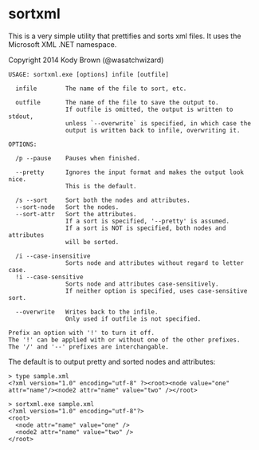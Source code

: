 sortxml
=======

This is a very simple utility that prettifies and sorts xml files.
It uses the Microsoft XML .NET namespace.

Copyright 2014 Kody Brown (@wasatchwizard)

    USAGE: sortxml.exe [options] infile [outfile]

      infile        The name of the file to sort, etc.

      outfile       The name of the file to save the output to.
                    If outfile is omitted, the output is written to stdout,
                    unless `--overwrite` is specified, in which case the
                    output is written back to infile, overwriting it.

    OPTIONS:

      /p --pause    Pauses when finished.

      --pretty      Ignores the input format and makes the output look nice.
                    This is the default.

      /s --sort     Sort both the nodes and attributes.
      --sort-node   Sort the nodes.
      --sort-attr   Sort the attributes.
                    If a sort is specified, '--pretty' is assumed.
                    If a sort is NOT is specified, both nodes and attributes
                    will be sorted.

      /i --case-insensitive
                    Sorts node and attributes without regard to letter case.
      !i --case-sensitive
                    Sorts node and attributes case-sensitively.
                    If neither option is specified, uses case-sensitive sort.

      --overwrite   Writes back to the infile.
                    Only used if outfile is not specified.

    Prefix an option with '!' to turn it off.
    The '!' can be applied with or without one of the other prefixes.
    The '/' and '--' prefixes are interchangable.

The default is to output pretty and sorted nodes and attributes:

    > type sample.xml
    <?xml version="1.0" encoding="utf-8" ?><root><node value="one" attr="name"/><node2 attr="name" value="two" /></root>

    > sortxml.exe sample.xml
    <?xml version="1.0" encoding="utf-8"?>
    <root>
      <node attr="name" value="one" />
      <node2 attr="name" value="two" />
    </root>
